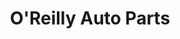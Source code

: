 ---
title: "O'Reilly Auto Parts"
url: /chicago/oreilly-auto-parts-north-central-park-avenue/
shop: Autoteile
---